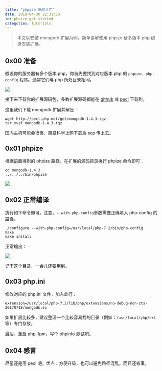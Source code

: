 ```yaml
---
title: "phpize 简易入门"
date: 2018-04-30 22:31:53
id: phpize-get-started
categories: Tutorials
---
```


> 本文以安装 mongodb 扩展为例，简单讲解使用 phpize 给多版本 php 编译安装扩展。

## 0x00 准备

假设你的服务器有多个版本 php，你首先要找到对应版本 php 的 `phpize`、`php-config` 程序。通常它们与 php 所处目录相同。

![](https://i.loli.net/2018/08/15/5b73a5252ef15.png)

接下来下载你的扩展源码包，多数扩展源码都能在 [github](https://github.com/) 或 [pecl](https://pecl.php.net/package/) 下载到。

这里我们下载 mongodb 扩展并解压：

```
wget http://pecl.php.net/get/mongodb-1.4.3.tgz
tar xvzf mongodb-1.4.3.tgz
```

国内主机可能会很慢，简易科学上网下载后 scp 传上去。

## 0x01 phpize

根据前面得到的 phpize 路径，在扩展的源码目录执行 phpize 命令即可：

```
cd mongodb-1.4.3
../../../bin/phpize
```

![](https://i.loli.net/2018/08/15/5b73a528c52eb.png)

## 0x02 正常编译

执行如下命令即可。注意，`--with-php-config`参数需要正确填入 php-config 的路径。

```
./configure --with-php-config=/usr/local/php-7.2/bin/php-config
make
make install
```

正常输出：

![](https://i.loli.net/2018/08/15/5b73a52b5e156.png)

记下这个目录，一会儿还要用到。

## 0x03 php.ini

修改对应的 php.ini 文件，加入此行：

```
extension=/usr/local/php-7.2/lib/php/extensions/no-debug-non-zts-20170718/mongodb.so
```

如果扩展比较多，建议整理一个比较容易找的目录（例如：`/usr/local/php/ext`等）专门存放。

最后，重启 php-fpm，写个 phpinfo 测试吧。

## 0x04 感言

尽量还是用 pecl 吧，优点：方便升级，也可以避免路径混乱，而且还省事。